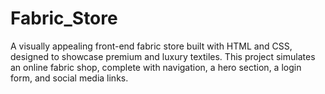 # Fabric_Store
A visually appealing front-end fabric store built with HTML and CSS, designed to showcase premium and luxury textiles. This project simulates an online fabric shop, complete with navigation, a hero section, a login form, and social media links.
